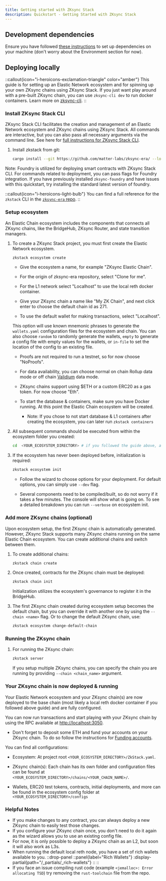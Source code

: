 ```yaml
---
title: Getting started with ZKsync Stack
description: Quickstart - Getting Started with ZKsync Stack
---
```


## Development dependencies

Ensure you have followed [these instructions](https://github.com/matter-labs/zksync-network/blob/main/docs/src/guides/setup-dev.md)
to set up dependencies on your machine (don't worry about the Environment section for now).

## Deploying locally

::callout{icon="i-heroicons-exclamation-triangle" color="amber"}
This guide is for setting up an Elastic Network ecosystem and for spinning up your own ZKsync chains
using ZKsync Stack. If you just want play around with a pre-built ZKsync chain, you can use `zksync-cli dev` to run docker containers.
Learn more on [zksync-cli](/zksync-network/tooling/zksync-cli).
::

### Install ZKsync Stack CLI

ZKsync Stack CLI facilitates the creation and management of an Elastic Network ecosystem and ZKsync chains using ZKsync Stack. All commands are interactive,
but you can also pass all necessary arguments via the command line. See here for [full instructions for ZKsync Stack CLI](https://github.com/matter-labs/zksync-network/tree/main/zkstack_cli).

1. Install zkstack from git:

    ```bash
    cargo install --git https://github.com/matter-labs/zksync-era/ --locked zkstack --force
    ```

Note: Foundry is utilized for deploying smart contracts with ZKsync Stack CLI. For commands related to deployment, you can pass flags for Foundry integration.
If you have previously installed `zksync-foundry` and have issues with this quickstart, try installing the standard latest version of foundry.

::callout{icon="i-heroicons-light-bulb"}
You can find a full reference for the `zkstack` CLI in the [`zksync-era` repo](https://github.com/matter-labs/zksync-era/tree/main/zkstack_cli/crates/zkstack).
::

### Setup ecosystem

An Elastic Chain ecosystem includes the components
that connects all ZKsync chains, like the BridgeHub, ZKsync Router, and state transition managers.

1. To create a ZKsync Stack project, you must first create the Elastic Network ecosystem.

    ```bash
    zkstack ecosystem create
    ```

    - Give the ecosystem a name, for example "ZKsync Elastic Chain".

    - For the origin of zksync-era repository, select "Clone for me".

    - For the L1 network select "Localhost" to use the local reth docker container.

    - Give your ZKsync chain a name like "My ZK Chain", and next click enter to choose the default chain id as 271.

    - To use the default wallet for making transactions, select "Localhost".

    This option will use known mnemonic phrases to generate the `wallets.yaml` configuration files for the ecosystem and chain.
    You can also choose `random` to randomly generate the wallets,
    `empty` to generate a config file with empty values for the wallets,
    or `in-file` to set the location of the config to an existing file.

    - Proofs are not required to run a testnet, so for now choose "NoProofs".

    - For data availability, you can choose normal on chain Rollup data mode or off
    chain [Validium](/zksync-protocol/rollup/data-availability) data mode.

    - ZKsync chains support using $ETH or a custom ERC20 as a gas token. For now choose "Eth".

    - To start the database & containers, make sure you have Docker running. At this point the Elastic Chain ecosystem will be created.

        - Note: If you chose to not start database & L1 containers after creating the ecosystem, you can later run `zkstack containers`

2. All subsequent commands should be executed from within the ecosystem folder you created:

    ```bash
    cd  <YOUR_ECOSYSTEM_DIRECTORY> # if you followed the guide above, and used same ecosystem name, run `cd zksync_elastic_chain`
    ```

3. If the ecosystem has never been deployed before, initialization is required:

    ```bash
    zkstack ecosystem init
    ```

    - Follow the wizard to choose options for your deployment. For default options, you can simply use `--dev` flag.

    - Several components need to be compiled/built, so do not worry if it takes a few minutes.
        The console will show what is going on. To see a detailed breakdown you can run `--verbose` on ecosystem init.

### Add more ZKsync chains (optional)

Upon ecosystem setup, the first ZKsync chain is automatically generated. However, ZKsync Stack supports many ZKsync
chains running on the same Elastic Chain ecosystem. You can create additional chains and switch between them.

1. To create additional chains:

    ```bash
    zkstack chain create
    ```

2. Once created, contracts for the ZKsync chain must be deployed:

    ```bash
    zkstack chain init
    ```

    Initialization utilizes the ecosystem's governance to register it in the BridgeHub.

3. The first ZKsync chain created during ecosystem setup becomes the default chain, but you can
override it with another one by using the `--chain <name>` flag. Or to change the default ZKsync chain, use:

    ```bash
    zkstack ecosystem change-default-chain
    ```

### Running the ZKsync chain

1. For running the ZKsync chain:

    ```bash
    zkstack server
    ```

    If you setup multiple ZKsync chains, you can specify the chain you are running by providing `--chain <chain_name>` argument.

### Your ZKsync chain is now deployed & running

Your Elastic Network ecosystem and your ZKsync chain(s) are now deployed to the base chain (most likely a local reth docker
container if you followed above guide) and are fully configured.

You can now run transactions and start playing with your ZKsync chain by using the RPC available at <http://localhost:3050>.

- Don't forget to deposit some ETH and fund your accounts on your ZKsync chain. To do so follow the instructions for [Funding accounts](/zk-stack/running/using-a-local-zk-chain#funding-accounts).

You can find all configurations:

- Ecosystem: At project root `<YOUR_ECOSYSTEM_DIRECTORY>/ZkStack.yaml`.

- ZKsync chain(s): Each chain has its own folder and configuration files can be found at `<YOUR_ECOSYSTEM_DIRECTORY>/chains/<YOUR_CHAIN_NAME>/`.

- Wallets, ERC20 test tokens, contracts, initial deployments, and more can be found in the ecosystem config folder at `<YOUR_ECOSYSTEM_DIRECTORY>/configs`

### Helpful Notes

- If you make changes to any contract, you can always deploy a new ZKsync chain to easily test those changes.
- If you configure your ZKsync chain once, you don't need to do it again as the wizard allows you to use an existing config file.
- For now, it is only possible to deploy a ZKsync chain as an L2, but soon it will also work as L3s.
- When running the default local reth node, you have a set of rich wallets available to you.
    ::drop-panel
    ::panel{label="Rich Wallets"}
      :display-partial{path="/_partials/_rich-wallets"}
    ::
    ::
- If you face an issue compiling rust code (example `<jemalloc>: Error allocating TSD`) try removing the `rust-toolchain` file from the repo.
